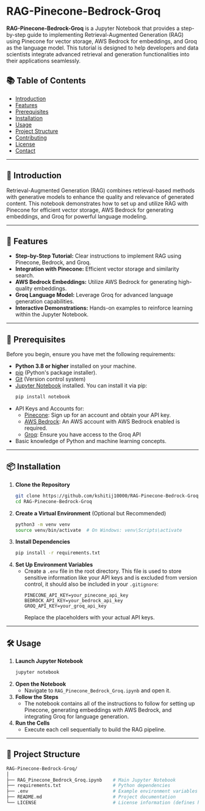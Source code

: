 # RAG-Pinecone-Bedrock-Groq

**RAG-Pinecone-Bedrock-Groq** is a Jupyter Notebook that provides a step-by-step guide to implementing Retrieval-Augmented Generation (RAG) using Pinecone for vector storage, AWS Bedrock for embeddings, and Groq as the language model. This tutorial is designed to help developers and data scientists integrate advanced retrieval and generation functionalities into their applications seamlessly.

## 📚 Table of Contents

-   [Introduction](#introduction)
-   [Features](#features)
-   [Prerequisites](#prerequisites)
-   [Installation](#installation)
-   [Usage](#usage)
-   [Project Structure](#project-structure)
-   [Contributing](#contributing)
-   [License](#license)
-   [Contact](#contact)

---

## 📖 Introduction

Retrieval-Augmented Generation (RAG) combines retrieval-based methods with generative models to enhance the quality and relevance of generated content. This notebook demonstrates how to set up and utilize RAG with Pinecone for efficient vector storage, AWS Bedrock for generating embeddings, and Groq for powerful language modeling.

---

## 🚀 Features

-   **Step-by-Step Tutorial:** Clear instructions to implement RAG using Pinecone, Bedrock, and Groq.
-   **Integration with Pinecone:** Efficient vector storage and similarity search.
-   **AWS Bedrock Embeddings:** Utilize AWS Bedrock for generating high-quality embeddings.
-   **Groq Language Model:** Leverage Groq for advanced language generation capabilities.
-   **Interactive Demonstrations:** Hands-on examples to reinforce learning within the Jupyter Notebook.

---

## 🔧 Prerequisites

Before you begin, ensure you have met the following requirements:

-   **Python 3.8 or higher** installed on your machine.
-   [pip](https://pip.pypa.io/en/stable/) (Python's package installer).
-   [Git](https://git-scm.com/) (Version control system)
-   [Jupyter Notebook](https://jupyter.org/install) installed. You can install it via pip:
    ```bash
    pip install notebook
    ```
-   API Keys and Accounts for:
    -   [Pinecone](https://www.pinecone.io/): Sign up for an account and obtain your API key.
    -   [AWS Bedrock](https://aws.amazon.com/bedrock/): An AWS account with AWS Bedrock enabled is required.
    -   [Groq](https://console.groq.com/keys): Ensure you have access to the Groq API
-   Basic knowledge of Python and machine learning concepts.

---

## 📦 Installation

1.  **Clone the Repository**
    ```bash
    git clone https://github.com/kshitij10000/RAG-Pinecone-Bedrock-Groq.git
    cd RAG-Pinecone-Bedrock-Groq
    ```
2.  **Create a Virtual Environment** (Optional but Recommended)
    ```bash
    python3 -m venv venv
    source venv/bin/activate  # On Windows: venv\Scripts\activate
    ```
3.  **Install Dependencies**
    ```bash
    pip install -r requirements.txt
    ```
4.  **Set Up Environment Variables**
    *   Create a `.env` file in the root directory. This file is used to store sensitive information like your API keys and is excluded from version control, it should also be included in your `.gitignore`:
        ```env
        PINECONE_API_KEY=your_pinecone_api_key
        BEDROCK_API_KEY=your_bedrock_api_key
        GROQ_API_KEY=your_groq_api_key
        ```
        Replace the placeholders with your actual API keys.

---

## 🛠️ Usage

1.  **Launch Jupyter Notebook**
    ```bash
    jupyter notebook
    ```
2.  **Open the Notebook**
    *   Navigate to `RAG_Pinecone_Bedrock_Groq.ipynb` and open it.
3.  **Follow the Steps**
    *   The notebook contains all of the instructions to follow for setting up Pinecone, generating embeddings with AWS Bedrock, and integrating Groq for language generation.
4.  **Run the Cells**
    *   Execute each cell sequentially to build the RAG pipeline.

---

## 📂 Project Structure

```bash
RAG-Pinecone-Bedrock-Groq/
│
├── RAG_Pinecone_Bedrock_Groq.ipynb    # Main Jupyter Notebook
├── requirements.txt                   # Python dependencies
├── .env                               # Example environment variables (not included, should be created)
├── README.md                          # Project documentation
└── LICENSE                            # License information (defines how the code can be used)
